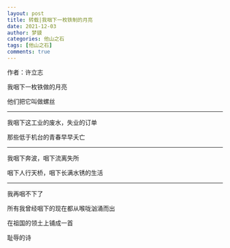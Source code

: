```yaml
---
layout: post
title: 转载|我咽下一枚铁制的月亮
date: 2021-12-03
author: 梦貘
categories: 他山之石
tags: [他山之石]
comments: true
---
```


作者：许立志

我咽下一枚铁做的月亮

他们把它叫做螺丝

---

我咽下这工业的废水，失业的订单

那些低于机台的青春早早夭亡

---

我咽下奔波，咽下流离失所

咽下人行天桥，咽下长满水锈的生活

---

我再咽不下了

所有我曾经咽下的现在都从喉咙汹涌而出

在祖国的领土上铺成一首

耻辱的诗
